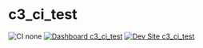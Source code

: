 # c3_ci_test

![CI none](https://img.shields.io/badge/ci-none-orange.svg)
[![Dashboard c3_ci_test](https://img.shields.io/badge/dashboard-c3_ci_test-yellow.svg)](https://dashboard.pantheon.io/sites/ebe37ce1-6962-4029-9a0a-6ff089b0429a#dev/code)
[![Dev Site c3_ci_test](https://img.shields.io/badge/site-c3_ci_test-blue.svg)](http://dev-c3_ci_test.pantheonsite.io/)